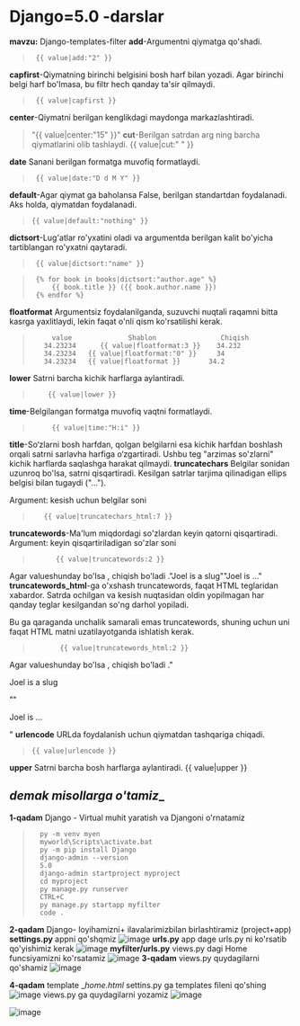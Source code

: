 # Django=5.0 -darslar
__mavzu:__ Django-templates-filter
__add__-Argumentni qiymatga qo'shadi.
>      {{ value|add:"2" }}
__capfirst__-Qiymatning birinchi belgisini bosh harf bilan yozadi. Agar birinchi belgi harf bo'lmasa, bu filtr hech qanday ta'sir qilmaydi.
>      {{ value|capfirst }}

__center__-Qiymatni berilgan kenglikdagi maydonga markazlashtiradi.
>    "{{ value|center:"15" }}"
__cut__-Berilgan satrdan arg ning barcha qiymatlarini olib tashlaydi.
>     {{ value|cut:" " }}
>
__date__
Sanani berilgan formatga muvofiq formatlaydi.
>      {{ value|date:"D d M Y" }}
>
__default__-Agar qiymat ga baholansa False, berilgan standartdan foydalanadi. Aks holda, qiymatdan foydalanadi.
>     {{ value|default:"nothing" }}
__dictsort__-Lug'atlar ro'yxatini oladi va argumentda berilgan kalit bo'yicha tartiblangan ro'yxatni qaytaradi.
>      {{ value|dictsort:"name" }}

>      {% for book in books|dictsort:"author.age" %}
>          {{ book.title }} ({{ book.author.name }})
>      {% endfor %}
__floatformat__
Argumentsiz foydalanilganda, suzuvchi nuqtali raqamni bitta kasrga yaxlitlaydi, lekin faqat o'nli qism ko'rsatilishi kerak.
>          value	          Shablon           	 Chiqish
>        34.23234	   {{ value|floatformat:3 }}  	34.232
>        34.23234 	{{ value|floatformat:"0" }}  	34
>        34.23234   {{ value|floatformat }}	      34.2

__lower__
Satrni barcha kichik harflarga aylantiradi.
>         {{ value|lower }}
__time__-Belgilangan formatga muvofiq vaqtni formatlaydi.
>          {{ value|time:"H:i" }}
__title__-So‘zlarni bosh harfdan, qolgan belgilarni esa kichik harfdan boshlash orqali satrni sarlavha harfiga o‘zgartiradi. Ushbu teg "arzimas so'zlarni" kichik harflarda saqlashga harakat qilmaydi.
__truncatechars__
Belgilar sonidan uzunroq bo'lsa, satrni qisqartiradi. Kesilgan satrlar tarjima qilinadigan ellips belgisi bilan tugaydi ("...").

Argument: kesish uchun belgilar soni
>        {{ value|truncatechars_html:7 }}
__truncatewords__-Ma'lum miqdordagi so'zlardan keyin qatorni qisqartiradi.
Argument: keyin qisqartiriladigan so'zlar soni
>           {{ value|truncatewords:2 }}
Agar valueshunday bo'lsa , chiqish bo'ladi ."Joel is a slug""Joel is …"
__truncatewords_html__-ga o'xshash truncatewords, faqat HTML teglaridan xabardor. Satrda ochilgan va kesish nuqtasidan oldin yopilmagan har qanday teglar kesilgandan so'ng darhol yopiladi.

Bu ga qaraganda unchalik samarali emas truncatewords, shuning uchun uni faqat HTML matni uzatilayotganda ishlatish kerak.
>            {{ value|truncatewords_html:2 }}
Agar valueshunday bo'lsa , chiqish bo'ladi ."<p>Joel is a slug</p>""<p>Joel is …</p>"
__urlencode__
URLda foydalanish uchun qiymatdan tashqariga chiqadi.

>     {{ value|urlencode }}
__upper__
Satrni barcha bosh harflarga aylantiradi.
{{ value|upper }}


## _demak misollarga o'tamiz__
__1-qadam__   Django - Virtual muhit yaratish va Djangoni o'rnatamiz
>       py -m venv myen
>       myworld\Scripts\activate.bat
>       py -m pip install Django
>       django-admin --version
>       5.0
>       django-admin startproject myproject
>       cd myproject
>       py manage.py runserver
>       CTRL+C
>       py manage.py startapp myfilter
>       code .
__2-qadam__ Django- loyihamizni+ ilavalarimizbilan birlashtiramiz (project+app)
__settings.py__ appni qo'shqmiz
![image](https://github.com/AsadbekNurmamatov2002/Django-darslar/assets/144318530/d46d4bfe-b27f-4c3f-813e-cd2c19cec3a6)
__urls.py__ app dage urls.py ni ko'rsatib qo'yishimiz kerak
![image](https://github.com/AsadbekNurmamatov2002/Django-darslar/assets/144318530/7cb8b04b-ec9d-482f-bae6-bf5e6996ee7d)
__myfilter/urls.py__ views.py dagi Home funcsiyamizni ko'rsatamiz
![image](https://github.com/AsadbekNurmamatov2002/Django-darslar/assets/144318530/c04102af-423d-4fa9-8b26-7df963746d1a)
__3-qadam__ views.py quydagilarni qo'shamiz
![image](https://github.com/AsadbekNurmamatov2002/Django-darslar/assets/144318530/c2eebe2d-7efc-4904-b151-4c76a632d4db)

__4-qadam__ template __home.html_ 
settins.py ga templates fileni qo'shing
![image](https://github.com/AsadbekNurmamatov2002/Django-darslar/assets/144318530/b57d9a41-13ee-4863-b867-a7156008e767)
views.py ga quydagilarni yozamiz
![image](https://github.com/AsadbekNurmamatov2002/Django-darslar/assets/144318530/9fdb15f9-0300-4e4b-8fe3-13d1c5c1be02)

![image](https://github.com/AsadbekNurmamatov2002/Django-darslar/assets/144318530/0e6aa955-72bd-49db-8b48-25874473152c)
